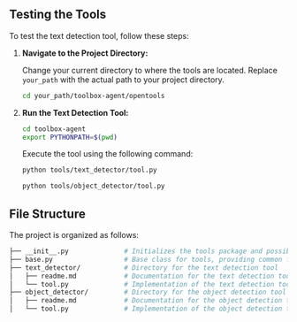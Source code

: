 
## Testing the Tools

To test the text detection tool, follow these steps:

1. **Navigate to the Project Directory:**

   Change your current directory to where the tools are located. Replace `your_path` with the actual path to your project directory.

   ```sh
   cd your_path/toolbox-agent/opentools
   ```

2. **Run the Text Detection Tool:**

   ```sh
   cd toolbox-agent
   export PYTHONPATH=$(pwd)
   ```


   Execute the tool using the following command:

   ```sh
   python tools/text_detector/tool.py

   python tools/object_detector/tool.py

   ```

## File Structure

The project is organized as follows:

```sh
├── __init__.py              # Initializes the tools package and possibly exposes submodules
├── base.py                  # Base class for tools, providing common functionality
├── text_detector/           # Directory for the text detection tool
│   ├── readme.md            # Documentation for the text detection tool
│   └── tool.py              # Implementation of the text detection tool
├── object_detector/         # Directory for the object detection tool
│   ├── readme.md            # Documentation for the object detection tool
│   └── tool.py              # Implementation of the object detection tool
```
